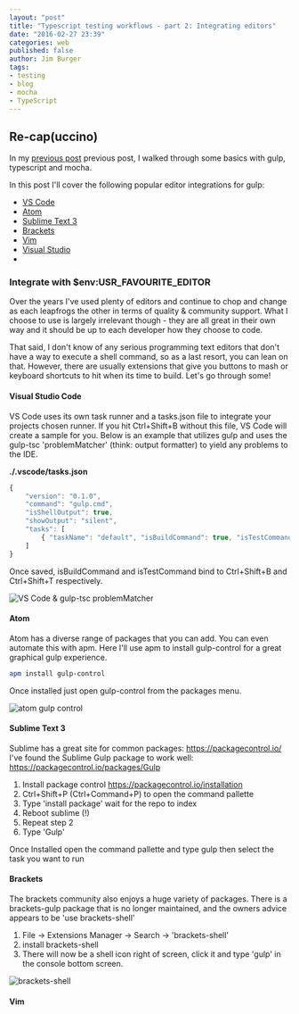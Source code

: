 ```yaml
---
layout: "post"
title: "Typescript testing workflows - part 2: Integrating editors"
date: "2016-02-27 23:39"
categories: web
published: false
author: Jim Burger
tags:
- testing
- blog
- mocha
- TypeScript
---
```


## Re-cap(uccino)
In my [previous post]('2016-02-27-typescript-testing-workflow-part1-mocha.html') previous post, I walked through some basics with gulp, typescript and mocha.

In this post I'll cover the following popular editor integrations for gulp:

- [VS Code](https://www.visualstudio.com/en-us/products/code-vs.aspx)
- [Atom](https://atom.io/)
- [Sublime Text 3](https://www.sublimetext.com/3)
- [Brackets](http://brackets.io/)
- [Vim](http://www.vim.org/)
- [Visual Studio]( https://www.visualstudio.com/)
-
### Integrate with $env:USR_FAVOURITE_EDITOR
Over the years I've used plenty of editors and continue to chop and change as each leapfrogs the other in terms of quality & community support. What I choose to use is largely irrelevant though - they are all great in their own way and it should be up to each developer how they choose to code.

That said, I don't know of any serious programming text editors that don't have a way to execute a shell command, so as a last resort, you can lean on that. However, there are usually extensions that give you buttons to mash or keyboard shortcuts to hit when its time to build. Let's go through some!

#### Visual Studio Code
VS Code uses its own task runner and a tasks.json file to integrate your projects chosen runner. If you hit Ctrl+Shift+B without this file, VS Code will create a sample for you. Below is an example that utilizes gulp and uses the gulp-tsc 'problemMatcher' (think: output formatter) to yield any problems to the IDE.

**./.vscode/tasks.json**

```javascript
{
    "version": "0.1.0",
    "command": "gulp.cmd",
    "isShellOutput": true,
    "showOutput": "silent",
    "tasks": [
        { "taskName": "default", "isBuildCommand": true, "isTestCommand": true, "problemMatcher": "$gulp-tsc" },
    ]
}
```

Once saved, isBuildCommand and isTestCommand bind to Ctrl+Shift+B and Ctrl+Shift+T respectively.

![VS Code & gulp-tsc problemMatcher](/assets/)
#### Atom
Atom has a diverse range of packages that you can add. You can even automate this with apm. Here I'll use apm to install gulp-control for a great graphical gulp experience.

```bash
apm install gulp-control
```

Once installed just open gulp-control from the packages menu.

![atom gulp control]('assets/atom-gulp-control.png')

#### Sublime Text 3

Sublime has a great site for common packages: https://packagecontrol.io/
I've found the Sublime Gulp package to work well: https://packagecontrol.io/packages/Gulp
1. Install package control https://packagecontrol.io/installation
2. Ctrl+Shift+P (Ctrl+Command+P) to open the command pallette
3. Type 'install package' wait for the repo to index
4. Reboot sublime (!)
5. Repeat step 2
6. Type 'Gulp'

Once Installed open the command pallette and type gulp then select the task you want to run

#### Brackets

The brackets community also enjoys a huge variety of packages.
There is a brackets-gulp package that is no longer maintained, and the owners advice appears to be 'use brackets-shell'

1. File -> Extensions Manager -> Search -> 'brackets-shell'
2. install brackets-shell
3. There will now be a shell icon right of screen, click it and  type 'gulp' in the console bottom screen.

![brackets-shell]('assets/brackets-shell.png')

#### Vim
